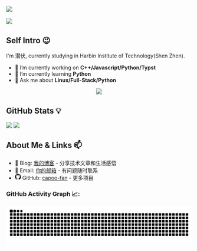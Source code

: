 ![](picture/Bottom_up.svg)

![](picture/header_.png)


## Self Intro 😉
I'm 潜伏, currently studying in Harbin Institute of Technology(Shen Zhen).

- 🔭 I’m currently working on **C++/Javascript/Python/Typst**
- 🌱 I’m currently learning **Python**
- 💬 Ask me about **Linux/Full-Stack/Python**

<p align="center">
  <a href="https://skillicons.dev">
    <img src="https://skillicons.dev/icons?i=cpp,py,md,vscode,neovim,arch,github,stackoverflow,ai,docker,rocket" />
  </a>
</p>

## GitHub Stats 💡
<div align="left">
<span>  </span>
<img height="170px" src="https://github-readme-stats.vercel.app/api?username=capoo-fan" /><span>  </span><img height="170px" src="https://github-readme-stats.vercel.app/api/top-langs/?username=capoo-fan&layout=compact" />
<span>  </span>
</div>

## About Me & Links 📫

- 📝 Blog: [我的博客](https://capoo-fan.github.io/) - 分享技术文章和生活感悟
- 📧 Email: [你的邮箱](mailto:qianfu46@gmail.com) - 有问题随时联系
- <svg width="16" height="16" fill="currentColor" viewBox="0 0 16 16"><path d="M8 0C3.58 0 0 3.58 0 8c0 3.54 2.29 6.53 5.47 7.59.4.07.55-.17.55-.38 0-.19-.01-.82-.01-1.49-2.01.37-2.53-.49-2.69-.94-.09-.23-.48-.94-.82-1.13-.28-.15-.68-.52-.01-.53.63-.01 1.08.58 1.23.82.72 1.21 1.87.87 2.33.66.07-.52.28-.87.51-1.07-1.78-.2-3.64-.89-3.64-3.95 0-.87.31-1.59.82-2.15-.08-.2-.36-1.02.08-2.12 0 0 .67-.21 2.2.82.64-.18 1.32-.27 2-.27.68 0 1.36.09 2 .27 1.53-1.04 2.2-.82 2.2-.82.44 1.1.16 1.92.08 2.12.51.56.82 1.27.82 2.15 0 3.07-1.87 3.75-3.65 3.95.29.25.54.73.54 1.48 0 1.07-.01 1.93-.01 2.2 0 .21.15.46.55.38A8.012 8.012 0 0 0 16 8c0-4.42-3.58-8-8-8z"/></svg> GitHub: [capoo-fan](https://github.com/capoo-fan)  - 更多项目


<!--
**capoo-fan/capoo-fan** is a ✨ _special_ ✨ repository because its `README.md` (this file) appears on your GitHub profile.


<!--   GitHub stats graph -->
###  GitHub Activity Graph 📈:

<!--   green snake -->
![BEPb's github activity graph](https://raw.githubusercontent.com/BEPb/BEPb/output/github-contribution-grid-snake.svg)

